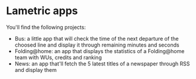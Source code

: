 # Lametric apps

You'll find the following projects:

* Bus: a little app that will check the time of the next departure of the choosed line and display it through remaining minutes and seconds
* Folding@home: an app that displays the statistics of a Folding@home team with WUs, credits and ranking
* News: an app that'll fetch the 5 latest titles of a newspaper through RSS and display them